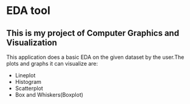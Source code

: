 # EDA tool
## This is my project of Computer Graphics and Visualization
This application does a basic EDA on the given dataset by the user.The plots and graphs it can visualize are:
* Lineplot
* Histogram
* Scatterplot
* Box and Whiskers(Boxplot)
